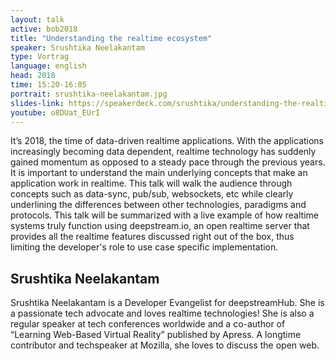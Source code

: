 ```yaml
---
layout: talk
active: bob2018
title: "Understanding the realtime ecosystem"
speaker: Srushtika Neelakantam
type: Vortrag
language: english
head: 2018
time: 15:20-16:05
portrait: srushtika-neelakantam.jpg
slides-link: https://speakerdeck.com/srushtika/understanding-the-realtime-ecosystem-1
youtube: o8DUat_EUrI
---
```


It’s 2018, the time of data-driven realtime applications. With the
applications increasingly becoming data dependent, realtime technology has
suddenly gained momentum as opposed to a steady pace through the previous
years. It is important to understand the main underlying concepts that make
an application work in realtime. This talk will walk the audience through
concepts such as data-sync, pub/sub, websockets, etc while clearly
underlining the differences between other technologies, paradigms and
protocols. This talk will be summarized with a live example of how realtime
systems truly function using deepstream.io, an open realtime server that
provides all the realtime features discussed right out of the box, thus
limiting the developer's role to use case specific implementation.

## Srushtika Neelakantam

Srushtika Neelakantam is a Developer Evangelist for deepstreamHub. She
is a passionate tech advocate and loves realtime technologies! She is
also a regular speaker at tech conferences worldwide and a co-author
of “Learning Web-Based Virtual Reality” published by Apress. A
longtime contributor and techspeaker at Mozilla, she loves to discuss
the open web.

